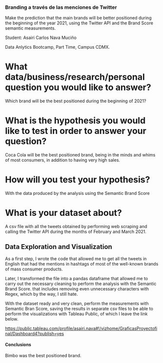 ### Branding a través de las menciones de Twitter
Make the prediction that the main brands will be better positioned during the beginning of the year 2021, using the Twitter API and the Brand Score semantic measurements.

Student: Asairi Carlos Nava Muciño

Data Anlytics Bootcamp, Part Time, Campus CDMX.

# What data/business/research/personal question you would like to answer?

Which brand will be the best positioned during the beginning of 2021?

# What is the hypothesis you would like to test in order to answer your question?

Coca Cola will be the best positioned brand, being in the minds and whims of most consumers, in addition to having very high sales.

# How will you test your hypothesis?

With the data produced by the analysis using the Semantic Brand Score

# What is your dataset about?

A csv file with all the tweets obtained by performing web scraping and calling the Twitter API during the months of February and March 2021.

## Data Exploration and Visualization

As a first step, I wrote the code that allowed me to get all the tweets in English that had the mentions in hashtags of most of the well-known brands of mass consumer products.

Later, I transformed the file into a pandas dataframe that allowed me to carry out the necessary cleaning to perform the analysis with the Semantic Brand Score. that includes removing even unnecessary characters with Regex, which by the way, I still hate.

With the dataset ready and very clean, perform the measurements with Semantic Bran Score, saving the results in separate csv files to be able to perform the visualizations with Tableau Public, of which I leave the link below.

https://public.tableau.com/profile/asairi.nava#!/vizhome/GraficasProyectofinal/Dashboard4?publish=yes

#### Conclusions

Bimbo was the best positioned brand. 
